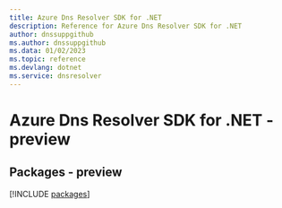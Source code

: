 ```yaml
---
title: Azure Dns Resolver SDK for .NET
description: Reference for Azure Dns Resolver SDK for .NET
author: dnssuppgithub
ms.author: dnssuppgithub
ms.data: 01/02/2023
ms.topic: reference
ms.devlang: dotnet
ms.service: dnsresolver
---
```

# Azure Dns Resolver SDK for .NET - preview
## Packages - preview
[!INCLUDE [packages](dns-resolver-index.md)]